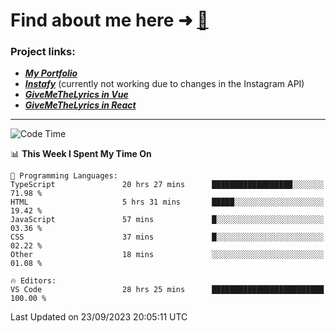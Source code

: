 # Find about me here ➜ [🧑](https://pauabella.dev)

### Project links:
- ***[My Portfolio](https://pauabella.dev)***
- ***[Instafy](https://instafy.me)*** (currently not working due to changes in the Instagram API)
- ***[GiveMeTheLyrics in Vue](https://lyrics.pauabella.dev)***
- ***[GiveMeTheLyrics in React](https://pauabella.dev/GiveMeTheLyrics)***

---
<!--START_SECTION:waka-->
![Code Time](http://img.shields.io/badge/Code%20Time-2%2C484%20hrs%2057%20mins-blue)

📊 **This Week I Spent My Time On** 

```text
💬 Programming Languages: 
TypeScript               20 hrs 27 mins      ██████████████████░░░░░░░   71.98 % 
HTML                     5 hrs 31 mins       █████░░░░░░░░░░░░░░░░░░░░   19.42 % 
JavaScript               57 mins             █░░░░░░░░░░░░░░░░░░░░░░░░   03.36 % 
CSS                      37 mins             █░░░░░░░░░░░░░░░░░░░░░░░░   02.22 % 
Other                    18 mins             ░░░░░░░░░░░░░░░░░░░░░░░░░   01.08 % 

🔥 Editors: 
VS Code                  28 hrs 25 mins      █████████████████████████   100.00 % 
```


 Last Updated on 23/09/2023 20:05:11 UTC
<!--END_SECTION:waka-->
